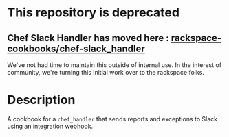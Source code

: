 # This repository is deprecated

## Chef Slack Handler has moved here : [rackspace-cookbooks/chef-slack_handler](github.com/rackspace-cookbooks/chef-slack_handler)

We've not had time to maintain this outside of internal use. In the interest of community, we're turning this initial work over to the rackspace folks.

Description
===========

A cookbook for a `chef_handler` that sends reports and exceptions to Slack using an integration webhook.
